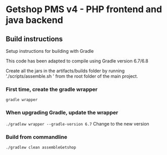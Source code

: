 # Getshop PMS v4  - PHP frontend and java backend

## Build instructions

Setup instructions for building with Gradle

This code has been adapted to compile using Gradle version 6.7/6.8

Create all the jars in the artifacts/builds folder by running './scripts/assemble.sh <version-name>' from the root folder of the main project.

### First time, create the gradle wrapper

`gradle wrapper`

### When upgrading Gradle, update the wrapper

`./gradlew wrapper --gradle-version 6.7` Change to the new version

### Build from commandline

`./gradlew clean assembleGetshop`
